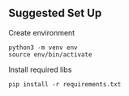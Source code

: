 ## Suggested Set Up

Create environment
```
python3 -m venv env
source env/bin/activate
```

Install required libs
```
pip install -r requirements.txt
```
